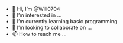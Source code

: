 - 👋 Hi, I’m @Will0704
- 👀 I’m interested in ...
- 🌱 I’m currently learning basic programming
- 💞️ I’m looking to collaborate on ...
- 📫 How to reach me ...

<!---
Will0704/Will0704 is a ✨ special ✨ repository because its `README.md` (this file) appears on your GitHub profile.
You can click the Preview link to take a look at your changes.
--->
